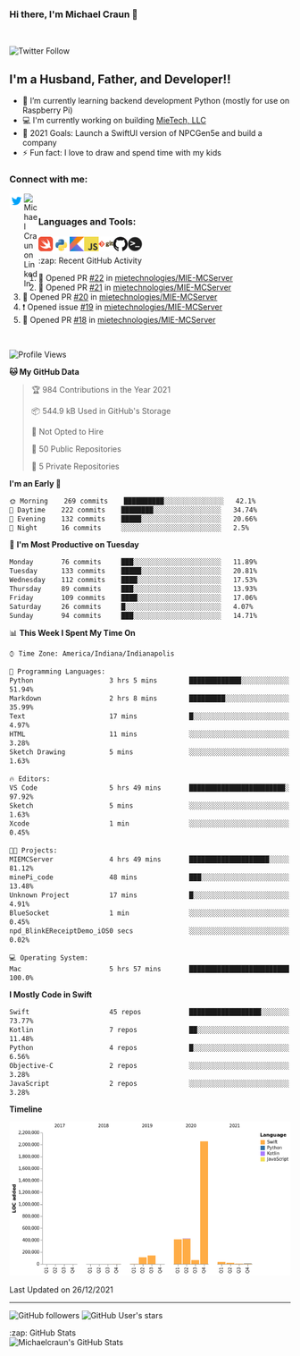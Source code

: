 ### Hi there, I'm Michael Craun 👋 

<br />

![Twitter Follow](https://img.shields.io/twitter/follow/opkurix?style=social)

## I'm a Husband, Father, and Developer!!

- 🌱 I’m currently learning backend development Python (mostly for use on Raspberry Pi)
- 💻 I'm currently working on building [MieTech, LLC](https://github.com/mietechnologies)
- 🥅 2021 Goals: Launch a SwiftUI version of NPCGen5e and build a company
- ⚡ Fun fact: I love to draw and spend time with my kids

### Connect with me:

[<img align="left" alt="Michael Craun on Twitter" width="26px" src="https://raw.githubusercontent.com/github/explore/80688e429a7d4ef2fca1e82350fe8e3517d3494d/topics/twitter/twitter.png" />][twitter]
[<img align="left" alt="Michael Craun on LinkedIn" width="26px" src="https://cdn.jsdelivr.net/npm/simple-icons@v3/icons/linkedin.svg" />][linkedin]

<br />

### Languages and Tools:

[<img align="left" alt="Swift" width="26px" src="https://raw.githubusercontent.com/github/explore/80688e429a7d4ef2fca1e82350fe8e3517d3494d/topics/swift/swift.png" />][swift]
[<img align="left" alt="Python" width="30px" src="https://raw.githubusercontent.com/github/explore/80688e429a7d4ef2fca1e82350fe8e3517d3494d/topics/python/python.png" />][python]
[<img align="left" alt="Kotlin" width="26px" src="https://raw.githubusercontent.com/github/explore/80688e429a7d4ef2fca1e82350fe8e3517d3494d/topics/kotlin/kotlin.png" />][kotlin]
[<img align="left" alt="JavaScript" width="26px" src="https://raw.githubusercontent.com/github/explore/80688e429a7d4ef2fca1e82350fe8e3517d3494d/topics/javascript/javascript.png" />][javascript]
[<img align="left" alt="Git" width="26px" src="https://raw.githubusercontent.com/github/explore/80688e429a7d4ef2fca1e82350fe8e3517d3494d/topics/git/git.png" />]([])
[<img align="left" alt="GitHub" width="26px" src="https://raw.githubusercontent.com/github/explore/78df643247d429f6cc873026c0622819ad797942/topics/github/github.png" />][github]
[<img align="left" alt="Terminal" width="26px" src="https://raw.githubusercontent.com/github/explore/80688e429a7d4ef2fca1e82350fe8e3517d3494d/topics/terminal/terminal.png" />][terminal]

<br />
<br />

<summary>:zap: Recent GitHub Activity</summary>
  
<!--START_SECTION:activity-->
1. 💪 Opened PR [#22](https://github.com/mietechnologies/MIE-MCServer/pull/22) in [mietechnologies/MIE-MCServer](https://github.com/mietechnologies/MIE-MCServer)
2. 💪 Opened PR [#21](https://github.com/mietechnologies/MIE-MCServer/pull/21) in [mietechnologies/MIE-MCServer](https://github.com/mietechnologies/MIE-MCServer)
3. 💪 Opened PR [#20](https://github.com/mietechnologies/MIE-MCServer/pull/20) in [mietechnologies/MIE-MCServer](https://github.com/mietechnologies/MIE-MCServer)
4. ❗️ Opened issue [#19](https://github.com/mietechnologies/MIE-MCServer/issues/19) in [mietechnologies/MIE-MCServer](https://github.com/mietechnologies/MIE-MCServer)
5. 💪 Opened PR [#18](https://github.com/mietechnologies/MIE-MCServer/pull/18) in [mietechnologies/MIE-MCServer](https://github.com/mietechnologies/MIE-MCServer)
<!--END_SECTION:activity-->
  
<br />
  
<!--START_SECTION:waka-->
![Profile Views](http://img.shields.io/badge/Profile%20Views-1-blue)

**🐱 My GitHub Data** 

> 🏆 984 Contributions in the Year 2021
 > 
> 📦 544.9 kB Used in GitHub's Storage 
 > 
> 🚫 Not Opted to Hire
 > 
> 📜 50 Public Repositories 
 > 
> 🔑 5 Private Repositories  
 > 
**I'm an Early 🐤** 

```text
🌞 Morning    269 commits    ██████████░░░░░░░░░░░░░░░   42.1% 
🌆 Daytime    222 commits    ████████░░░░░░░░░░░░░░░░░   34.74% 
🌃 Evening    132 commits    █████░░░░░░░░░░░░░░░░░░░░   20.66% 
🌙 Night      16 commits     ░░░░░░░░░░░░░░░░░░░░░░░░░   2.5%

```
📅 **I'm Most Productive on Tuesday** 

```text
Monday       76 commits     ███░░░░░░░░░░░░░░░░░░░░░░   11.89% 
Tuesday      133 commits    █████░░░░░░░░░░░░░░░░░░░░   20.81% 
Wednesday    112 commits    ████░░░░░░░░░░░░░░░░░░░░░   17.53% 
Thursday     89 commits     ███░░░░░░░░░░░░░░░░░░░░░░   13.93% 
Friday       109 commits    ████░░░░░░░░░░░░░░░░░░░░░   17.06% 
Saturday     26 commits     █░░░░░░░░░░░░░░░░░░░░░░░░   4.07% 
Sunday       94 commits     ███░░░░░░░░░░░░░░░░░░░░░░   14.71%

```


📊 **This Week I Spent My Time On** 

```text
⌚︎ Time Zone: America/Indiana/Indianapolis

💬 Programming Languages: 
Python                   3 hrs 5 mins        █████████████░░░░░░░░░░░░   51.94% 
Markdown                 2 hrs 8 mins        █████████░░░░░░░░░░░░░░░░   35.99% 
Text                     17 mins             █░░░░░░░░░░░░░░░░░░░░░░░░   4.97% 
HTML                     11 mins             ░░░░░░░░░░░░░░░░░░░░░░░░░   3.28% 
Sketch Drawing           5 mins              ░░░░░░░░░░░░░░░░░░░░░░░░░   1.63%

🔥 Editors: 
VS Code                  5 hrs 49 mins       ████████████████████████░   97.92% 
Sketch                   5 mins              ░░░░░░░░░░░░░░░░░░░░░░░░░   1.63% 
Xcode                    1 min               ░░░░░░░░░░░░░░░░░░░░░░░░░   0.45%

🐱‍💻 Projects: 
MIEMCServer              4 hrs 49 mins       ████████████████████░░░░░   81.12% 
minePi_code              48 mins             ███░░░░░░░░░░░░░░░░░░░░░░   13.48% 
Unknown Project          17 mins             █░░░░░░░░░░░░░░░░░░░░░░░░   4.91% 
BlueSocket               1 min               ░░░░░░░░░░░░░░░░░░░░░░░░░   0.45% 
npd_BlinkEReceiptDemo_iOS0 secs              ░░░░░░░░░░░░░░░░░░░░░░░░░   0.02%

💻 Operating System: 
Mac                      5 hrs 57 mins       █████████████████████████   100.0%

```

**I Mostly Code in Swift** 

```text
Swift                    45 repos            ██████████████████░░░░░░░   73.77% 
Kotlin                   7 repos             ██░░░░░░░░░░░░░░░░░░░░░░░   11.48% 
Python                   4 repos             █░░░░░░░░░░░░░░░░░░░░░░░░   6.56% 
Objective-C              2 repos             ░░░░░░░░░░░░░░░░░░░░░░░░░   3.28% 
JavaScript               2 repos             ░░░░░░░░░░░░░░░░░░░░░░░░░   3.28%

```


**Timeline**

![Chart not found](https://raw.githubusercontent.com/Michaelcraun/Michaelcraun/main/charts/bar_graph.png) 


 Last Updated on 26/12/2021
<!--END_SECTION:waka-->

---
  
![GitHub followers](https://img.shields.io/github/followers/Michaelcraun?style=social)
![GitHub User's stars](https://img.shields.io/github/stars/Michaelcraun?style=social)
  
<summary>:zap: GitHub Stats</summary>

<img align="left" alt="Michaelcraun's GitHub Stats" src="https://github-readme-stats-8frbydxfs-michaelcraun.vercel.app/api?username=Michaelcraun" />

[twitter]: https://twitter.com/opkurix
[linkedin]: https://linkedin.com/in/michael-craun
[swift]: https://developer.apple.com/swift/
[python]: https://www.python.org
[kotlin]: https://kotlinlang.org
[javascript]: https://www.javascript.com
[github]: https://github.com/
[terminal]: https://en.wikipedia.org/wiki/Terminal_(macOS)

